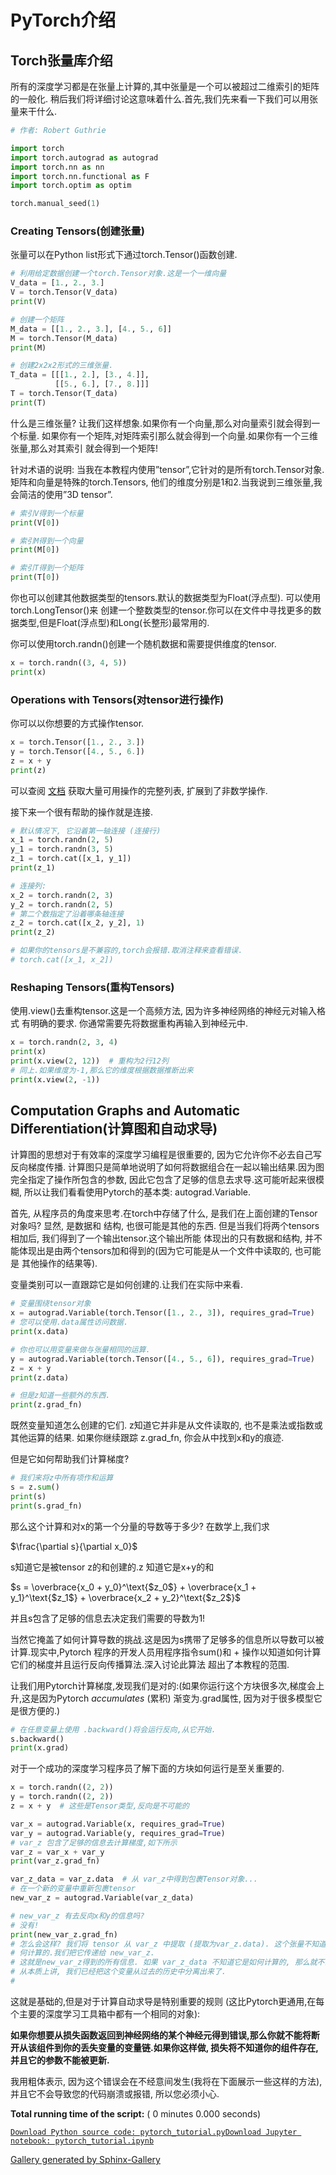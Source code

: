 # PyTorch介绍

## Torch张量库介绍

所有的深度学习都是在张量上计算的,其中张量是一个可以被超过二维索引的矩阵的一般化. 稍后我们将详细讨论这意味着什么.首先,我们先来看一下我们可以用张量来干什么.

```py
# 作者: Robert Guthrie

import torch
import torch.autograd as autograd
import torch.nn as nn
import torch.nn.functional as F
import torch.optim as optim

torch.manual_seed(1)

```

### Creating Tensors(创建张量)

张量可以在Python list形式下通过torch.Tensor()函数创建.

```py
# 利用给定数据创建一个torch.Tensor对象.这是一个一维向量
V_data = [1., 2., 3.]
V = torch.Tensor(V_data)
print(V)

# 创建一个矩阵
M_data = [[1., 2., 3.], [4., 5., 6]]
M = torch.Tensor(M_data)
print(M)

# 创建2x2x2形式的三维张量.
T_data = [[[1., 2.], [3., 4.]],
          [[5., 6.], [7., 8.]]]
T = torch.Tensor(T_data)
print(T)

```

什么是三维张量? 让我们这样想象.如果你有一个向量,那么对向量索引就会得到一个标量. 如果你有一个矩阵,对矩阵索引那么就会得到一个向量.如果你有一个三维张量,那么对其索引 就会得到一个矩阵!

针对术语的说明: 当我在本教程内使用”tensor”,它针对的是所有torch.Tensor对象.矩阵和向量是特殊的torch.Tensors, 他们的维度分别是1和2.当我说到三维张量,我会简洁的使用”3D tensor”.

```py
# 索引V得到一个标量
print(V[0])

# 索引M得到一个向量
print(M[0])

# 索引T得到一个矩阵
print(T[0])

```

你也可以创建其他数据类型的tensors.默认的数据类型为Float(浮点型). 可以使用torch.LongTensor()来 创建一个整数类型的tensor.你可以在文件中寻找更多的数据类型,但是Float(浮点型)和Long(长整形)最常用的.

你可以使用torch.randn()创建一个随机数据和需要提供维度的tensor.

```py
x = torch.randn((3, 4, 5))
print(x)

```

### Operations with Tensors(对tensor进行操作)

你可以以你想要的方式操作tensor.

```py
x = torch.Tensor([1., 2., 3.])
y = torch.Tensor([4., 5., 6.])
z = x + y
print(z)

```

可以查阅 [文档](http://pytorch.org/docs/torch.html) 获取大量可用操作的完整列表, 扩展到了非数学操作.

接下来一个很有帮助的操作就是连接.

```py
# 默认情况下, 它沿着第一轴连接 (连接行)
x_1 = torch.randn(2, 5)
y_1 = torch.randn(3, 5)
z_1 = torch.cat([x_1, y_1])
print(z_1)

# 连接列:
x_2 = torch.randn(2, 3)
y_2 = torch.randn(2, 5)
# 第二个数指定了沿着哪条轴连接
z_2 = torch.cat([x_2, y_2], 1)
print(z_2)

# 如果你的tensors是不兼容的,torch会报错.取消注释来查看错误.
# torch.cat([x_1, x_2])

```

### Reshaping Tensors(重构Tensors)

使用.view()去重构tensor.这是一个高频方法, 因为许多神经网络的神经元对输入格式 有明确的要求. 你通常需要先将数据重构再输入到神经元中.

```py
x = torch.randn(2, 3, 4)
print(x)
print(x.view(2, 12))  # 重构为2行12列
# 同上.如果维度为-1,那么它的维度根据数据推断出来
print(x.view(2, -1))

```

## Computation Graphs and Automatic Differentiation(计算图和自动求导)

计算图的思想对于有效率的深度学习编程是很重要的, 因为它允许你不必去自己写反向梯度传播. 计算图只是简单地说明了如何将数据组合在一起以输出结果.因为图完全指定了操作所包含的参数, 因此它包含了足够的信息去求导.这可能听起来很模糊, 所以让我们看看使用Pytorch的基本类: autograd.Variable.

首先, 从程序员的角度来思考.在torch中存储了什么, 是我们在上面创建的Tensor对象吗? 显然, 是数据和 结构, 也很可能是其他的东西. 但是当我们将两个tensors相加后, 我们得到了一个输出tensor.这个输出所能 体现出的只有数据和结构, 并不能体现出是由两个tensors加和得到的(因为它可能是从一个文件中读取的, 也可能是 其他操作的结果等).

变量类别可以一直跟踪它是如何创建的.让我们在实际中来看.

```py
# 变量围绕tensor对象
x = autograd.Variable(torch.Tensor([1., 2., 3]), requires_grad=True)
# 您可以使用.data属性访问数据.
print(x.data)

# 你也可以用变量来做与张量相同的运算.
y = autograd.Variable(torch.Tensor([4., 5., 6]), requires_grad=True)
z = x + y
print(z.data)

# 但是z知道一些额外的东西.
print(z.grad_fn)

```

既然变量知道怎么创建的它们. z知道它并非是从文件读取的, 也不是乘法或指数或其他运算的结果. 如果你继续跟踪 z.grad_fn, 你会从中找到x和y的痕迹.

但是它如何帮助我们计算梯度?

```py
# 我们来将z中所有项作和运算
s = z.sum()
print(s)
print(s.grad_fn)

```

那么这个计算和对x的第一个分量的导数等于多少? 在数学上,我们求

$\frac{\partial s}{\partial x_0}$

s知道它是被tensor z的和创建的.z 知道它是x+y的和

$s = \overbrace{x_0 + y_0}^\text{$z_0$} + \overbrace{x_1 + y_1}^\text{$z_1$} + \overbrace{x_2 + y_2}^\text{$z_2$}$

并且s包含了足够的信息去决定我们需要的导数为1!

当然它掩盖了如何计算导数的挑战.这是因为s携带了足够多的信息所以导数可以被计算.现实中,Pytorch 程序的开发人员用程序指令sum()和 + 操作以知道如何计算它们的梯度并且运行反向传播算法.深入讨论此算法 超出了本教程的范围.

让我们用Pytorch计算梯度,发现我们是对的:(如果你运行这个方块很多次,梯度会上升,这是因为Pytorch _accumulates_ (累积) 渐变为.grad属性, 因为对于很多模型它是很方便的.)

```py
# 在任意变量上使用 .backward()将会运行反向,从它开始.
s.backward()
print(x.grad)

```

对于一个成功的深度学习程序员了解下面的方块如何运行是至关重要的.

```py
x = torch.randn((2, 2))
y = torch.randn((2, 2))
z = x + y  # 这些是Tensor类型,反向是不可能的

var_x = autograd.Variable(x, requires_grad=True)
var_y = autograd.Variable(y, requires_grad=True)
# var_z 包含了足够的信息去计算梯度,如下所示
var_z = var_x + var_y
print(var_z.grad_fn)

var_z_data = var_z.data  # 从 var_z中得到包裹Tensor对象...
# 在一个新的变量中重新包裹tensor
new_var_z = autograd.Variable(var_z_data)

# new_var_z 有去反向x和y的信息吗?
# 没有!
print(new_var_z.grad_fn)
# 怎么会这样? 我们将 tensor 从 var_z 中提取 (提取为var_z.data). 这个张量不知道它是如
# 何计算的.我们把它传递给 new_var_z.
# 这就是new_var_z得到的所有信息. 如果 var_z_data 不知道它是如何计算的, 那么就不会有 new_var_z 的方法.
# 从本质上讲, 我们已经把这个变量从过去的历史中分离出来了.
#

```

这就是基础的,但是对于计算自动求导是特别重要的规则 (这比Pytorch更通用,在每个主要的深度学习工具箱中都有一个相同的对象):

**如果你想要从损失函数返回到神经网络的某个神经元得到错误,那么你就不能将断开从该组件到你的丢失变量的变量链.如果你这样做, 损失将不知道你的组件存在, 并且它的参数不能被更新.**

我用粗体表示, 因为这个错误会在不经意间发生(我将在下面展示一些这样的方法), 并且它不会导致您的代码崩溃或报错, 所以您必须小心.

**Total running time of the script:** ( 0 minutes 0.000 seconds)

[`Download Python source code: pytorch_tutorial.py`](../../_downloads/pytorch_tutorial.py)[`Download Jupyter notebook: pytorch_tutorial.ipynb`](../../_downloads/pytorch_tutorial.ipynb)

[Gallery generated by Sphinx-Gallery](https://sphinx-gallery.readthedocs.io)